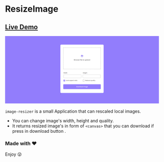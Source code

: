 # ResizeImage

<h2>
  <a href="https://resize-image-seven.vercel.app/" target="_blank" title="Demo">
    Live Demo
  </a>
</h2>

![resize-app](/src/assets/resize-app.png)

`image-resizer` is a small Application that can rescaled local images.

- You can change image's width, height and quality.
- It returns resized image's in form of `<canvas>` that you can download if press in download button .

### Made with :heart: 

Enjoy :stuck_out_tongue_winking_eye:
